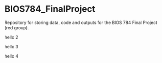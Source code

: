 # BIOS784_FinalProject
Repository for storing data, code and outputs for the BIOS 784 Final Project (red group).

hello 2

hello 3

hello 4
